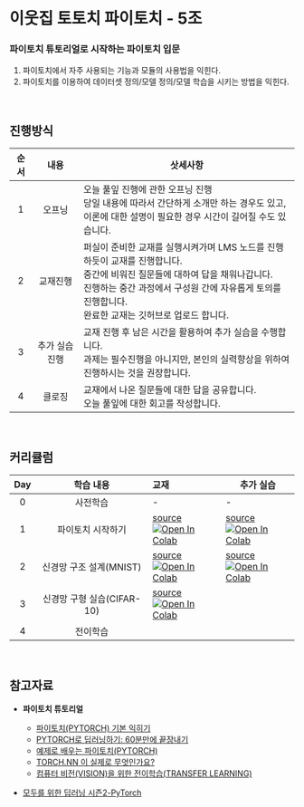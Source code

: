 # 이웃집 토토치 파이토치 - 5조
### 파이토치 튜토리얼로 시작하는 파이토치 입문
1. 파이토치에서 자주 사용되는 기능과 모듈의 사용법을 익힌다.
2. 파이토치를 이용하여 데이터셋 정의/모델 정의/모델 학습을 시키는 방법을 익힌다.
</br>

## 진행방식

| 순서 |      내용      | 삿세사항                                                     |
| :--: | :------------: | ------------------------------------------------------------ |
|  1   |     오프닝     | 오늘 풀잎 진행에 관한 오프닝 진행<br />당일 내용에 따라서 간단하게 소개만 하는 경우도 있고, <br />이론에 대한 설명이 필요한 경우 시간이 길어질 수도 있습니다. |
|  2   |    교재진행    | 퍼실이 준비한 교재를 실행시켜가며 LMS 노드를 진행하듯이 교재를 진행합니다.<br />중간에 비워진 질문들에 대하여 답을 채워나갑니다.<br />진행하는 중간 과정에서 구성원 간에 자유롭게 토의를 진행합니다.<br />완료한 교재는 깃허브로 업로드 합니다. |
|  3   | 추가 실습 진행 | 교재 진행 후 남은 시간을 활용하여 추가 실습을 수행합니다.<br />과제는 필수진행을 아니지만, 본인의 실력향상을 위하여 진행하시는 것을 권장합니다. |
|  4   |     클로징     | 교재에서 나온 질문들에 대한 답을 공유합니다.<br />오늘 풀잎에 대한 회고를 작성합니다. |
</br>



## 커리큘럼

| Day  |         학습 내용          | 교재 | 추가 실습 |
| :--: | :------------------------: | :--- | --------- |
|  0   |          사전학습          | -    | -         |
|  1   |     파이토치 시작하기      | [source](https://github.com/AIFFEL-GN-2nd/TotochTeam5/blob/main/day_1/day1_pytorch_basic.ipynb) </br> [![Open In Colab](https://colab.research.google.com/assets/colab-badge.svg)](https://colab.research.google.com/github/AIFFEL-GN-2nd/TotochTeam5/blob/main/day_1/day1_pytorch_basic.ipynb) |  [source](https://github.com/AIFFEL-GN-2nd/TotochTeam5/blob/main/day_1/day1_problem.ipynb) </br> [![Open In Colab](https://colab.research.google.com/assets/colab-badge.svg)](https://colab.research.google.com/github/AIFFEL-GN-2nd/TotochTeam5/blob/main/day_1/day1_problem.ipynb)  |
|  2   |  신경망 구조 설계(MNIST)   | [source](https://github.com/AIFFEL-GN-2nd/TotochTeam5/blob/main/day_2/day2_nn.ipynb) </br> [![Open In Colab](https://colab.research.google.com/assets/colab-badge.svg)](https://colab.research.google.com/github/AIFFEL-GN-2nd/TotochTeam5/blob/main/day_2/day2_nn.ipynb) | [source](https://github.com/AIFFEL-GN-2nd/TotochTeam5/blob/main/day_2/day2_problem.ipynb) </br> [![Open In Colab](https://colab.research.google.com/assets/colab-badge.svg)](https://colab.research.google.com/github/AIFFEL-GN-2nd/TotochTeam5/blob/main/day_2/day2_problem.ipynb) |
|  3   | 신경망 구형 실습(CIFAR-10) | [source](https://github.com/AIFFEL-GN-2nd/TotochTeam5/blob/main/day_3/day3_exercise.ipynb) </br>[![Open In Colab](https://colab.research.google.com/assets/colab-badge.svg)](https://colab.research.google.com/github/AIFFEL-GN-2nd/TotochTeam5/blob/main/day_3/day3_exercise.ipynb) |    |
|  4   |          전이학습          |      |           |

</br>

## 참고자료
- **파이토치 튜토리얼**
  - [파이토치(PYTORCH) 기본 익히기](https://tutorials.pytorch.kr/beginner/basics/intro.html)
  - [PYTORCH로 딥러닝하기: 60분만에 끝장내기](https://tutorials.pytorch.kr/beginner/deep_learning_60min_blitz.html)
  - [예제로 배우는 파이토치(PYTORCH)](https://tutorials.pytorch.kr/beginner/pytorch_with_examples.html)
  - [TORCH.NN 이 실제로 무엇인가요?](https://tutorials.pytorch.kr/beginner/nn_tutorial.html)
  - [컴퓨터 비전(VISION)을 위한 전이학습(TRANSFER LEARNING)](https://tutorials.pytorch.kr/beginner/transfer_learning_tutorial.html)

- [모두를 위한 딥러닝 시즌2-PyTorch](https://youtube.com/playlist?list=PLQ28Nx3M4JrhkqBVIXg-i5_CVVoS1UzAv)

